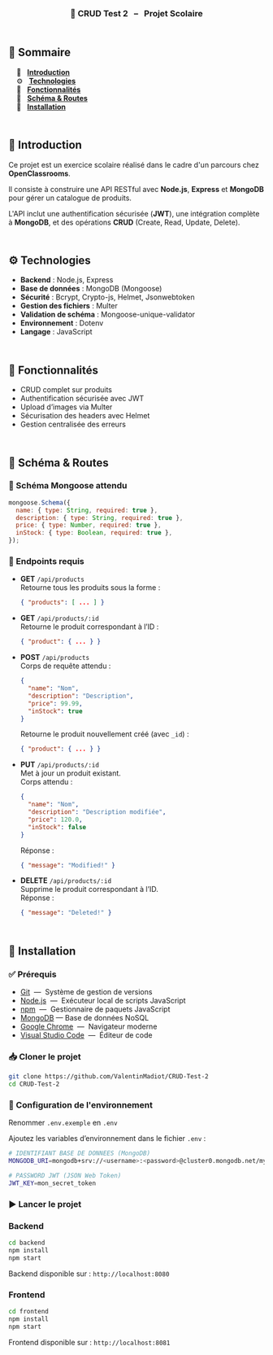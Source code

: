 <br /> 
<h3 align="center">🛒 CRUD Test 2 &nbsp; – &nbsp; Projet Scolaire</h3>

## <br /> 📌 Sommaire

&nbsp;&nbsp;&nbsp; 🎨 &nbsp; [**Introduction**](#introduction)<br />
&nbsp;&nbsp;&nbsp; ⚙️ &nbsp; [**Technologies**](#technologies)<br />
&nbsp;&nbsp;&nbsp; 🎯 &nbsp; [**Fonctionnalités**](#fonctionnalités)<br />
&nbsp;&nbsp;&nbsp; 🧱 &nbsp; [**Schéma & Routes**](#schéma)<br />
&nbsp;&nbsp;&nbsp; 🚀 &nbsp; [**Installation**](#installation)<br />

## <br /> <a name="introduction">🎨 Introduction</a>

Ce projet est un exercice scolaire réalisé dans le cadre d'un parcours chez **OpenClassrooms**.

Il consiste à construire une API RESTful avec **Node.js**, **Express** et **MongoDB** pour gérer un catalogue de produits.

L'API inclut une authentification sécurisée (**JWT**), une intégration complète à **MongoDB**, et des opérations **CRUD** (Create, Read, Update, Delete).

## <br /> <a name="technologies">⚙️ Technologies</a>

- **Backend** : Node.js, Express
- **Base de données** : MongoDB (Mongoose)
- **Sécurité** : Bcrypt, Crypto-js, Helmet, Jsonwebtoken
- **Gestion des fichiers** : Multer
- **Validation de schéma** : Mongoose-unique-validator
- **Environnement** : Dotenv
- **Langage** : JavaScript

## <br /> <a name="fonctionnalités">🎯 Fonctionnalités</a>

- CRUD complet sur produits
- Authentification sécurisée avec JWT
- Upload d’images via Multer
- Sécurisation des headers avec Helmet
- Gestion centralisée des erreurs

## <br /> <a name="schéma">🧱 Schéma & Routes</a>

### 🔧 Schéma Mongoose attendu

```js
mongoose.Schema({
  name: { type: String, required: true },
  description: { type: String, required: true },
  price: { type: Number, required: true },
  inStock: { type: Boolean, required: true },
});
```

### 🔌 Endpoints requis

- **GET** `/api/products`  
  Retourne tous les produits sous la forme :

  ```json
  { "products": [ ... ] }
  ```

- **GET** `/api/products/:id`  
  Retourne le produit correspondant à l’ID :

  ```json
  { "product": { ... } }
  ```

- **POST** `/api/products`  
  Corps de requête attendu :

  ```json
  {
    "name": "Nom",
    "description": "Description",
    "price": 99.99,
    "inStock": true
  }
  ```

  Retourne le produit nouvellement créé (avec `_id`) :

  ```json
  { "product": { ... } }
  ```

- **PUT** `/api/products/:id`  
  Met à jour un produit existant.  
  Corps attendu :

  ```json
  {
    "name": "Nom",
    "description": "Description modifiée",
    "price": 120.0,
    "inStock": false
  }
  ```

  Réponse :

  ```json
  { "message": "Modified!" }
  ```

- **DELETE** `/api/products/:id`  
  Supprime le produit correspondant à l’ID.  
  Réponse :
  ```json
  { "message": "Deleted!" }
  ```

## <br /> <a name="installation">🚀 Installation</a>

### ✅ Prérequis

- [Git](https://git-scm.com/) &nbsp;—&nbsp; Système de gestion de versions
- [Node.js](https://nodejs.org/fr) &nbsp;—&nbsp; Exécuteur local de scripts JavaScript
- [npm](https://www.npmjs.com/) &nbsp;—&nbsp; Gestionnaire de paquets JavaScript
- [MongoDB](https://www.mongodb.com/) — Base de données NoSQL
- [Google Chrome](https://www.google.com/) &nbsp;—&nbsp; Navigateur moderne
- [Visual Studio Code](https://code.visualstudio.com/) &nbsp;—&nbsp; Éditeur de code

### 📥 Cloner le projet

```bash
git clone https://github.com/ValentinMadiot/CRUD-Test-2
cd CRUD-Test-2
```

### 🔧 Configuration de l'environnement

Renommer `.env.exemple` en `.env`

Ajoutez les variables d’environnement dans le fichier `.env` :

```bash
# IDENTIFIANT BASE DE DONNEES (MongoDB)
MONGODB_URI=mongodb+srv://<username>:<password>@cluster0.mongodb.net/myDatabase?retryWrites=true&w=majority

# PASSWORD JWT (JSON Web Token)
JWT_KEY=mon_secret_token
```

### ▶️ Lancer le projet

### Backend

```bash
cd backend
npm install
npm start
```

Backend disponible sur : `http://localhost:8080`

### Frontend

```bash
cd frontend
npm install
npm start
```

Frontend disponible sur : `http://localhost:8081`
